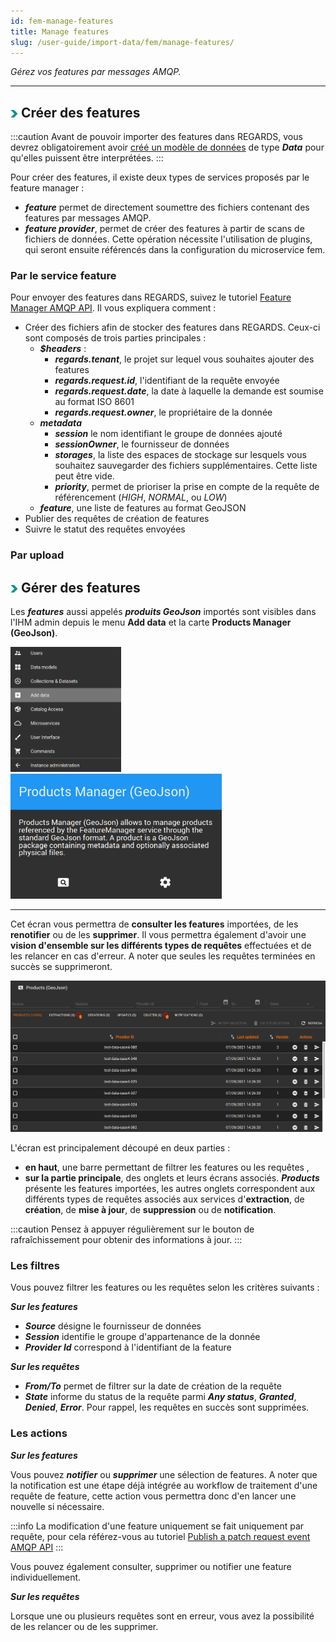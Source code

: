 ```yaml
---
id: fem-manage-features
title: Manage features
slug: /user-guide/import-data/fem/manage-features/
---
```


*Gérez vos features par messages AMQP.*

---

## <img src="/images/user-documentation/doc-icons/right-arrow.png" alt="arrow" height="12" width="12"/> Créer des features

:::caution
Avant de pouvoir importer des features dans REGARDS, vous devrez obligatoirement avoir [créé un modèle de données](../3-data-organization/models.md) de type ***Data*** pour qu'elles puissent être interprétées.
:::

Pour créer des features, il existe deux types de services proposés par le feature manager :

- ***feature*** permet de directement soumettre des fichiers contenant des features par messages AMQP.
- ***feature provider***, permet de créer des features à partir de scans de fichiers de données. Cette opération nécessite l'utilisation de plugins, qui seront ensuite référencés dans la configuration du microservice fem.

### Par le service feature

Pour envoyer des features dans REGARDS, suivez le tutoriel [Feature Manager AMQP API](../../development/services/fem/api-guides/amqp/amqp-publish-create-product-request.md).
Il vous expliquera comment :

- Créer des fichiers afin de stocker des features dans REGARDS. Ceux-ci sont composés de trois parties principales :
  - ***$headers*** :
    - ***regards.tenant***, le projet sur lequel vous souhaites ajouter des features
    - ***regards.request.id***, l'identifiant de la requête envoyée
    - ***regards.request.date***, la date à laquelle la demande est soumise au format ISO 8601
    - ***regards.request.owner***, le propriétaire de la donnée
  - ***metadata***
    - ***session*** le nom identifiant le groupe de données ajouté
    - ***sessionOwner***, le fournisseur de données
    - ***storages***, la liste des espaces de stockage sur lesquels vous souhaitez sauvegarder des fichiers supplémentaires. Cette liste peut être vide.
    - ***priority***, permet de prioriser la prise en compte de la requête de référencement (*HIGH*, _NORMAL_, ou _LOW_)
  - ***feature***, une liste de features au format GeoJSON
- Publier des requêtes de création de features
- Suivre le statut des requêtes envoyées

### Par upload

## <img src="/images/user-documentation/doc-icons/right-arrow.png" alt="arrow" height="12" width="12"/> Gérer des features

Les ***features*** aussi appelés ***produits GeoJson*** importés sont visibles dans l'IHM admin depuis le menu **Add data** et la carte **Products Manager (GeoJson)**.

<img src="/images/user-documentation/regards-icons/admin/menu-add-data.png" alt="menu" height="200"/>
<img src="/images/user-documentation/v1.6/4_3-fem/fem-card.png" alt="fem card" height="200"/>

---

Cet écran vous permettra de **consulter les features** importées, de les **renotifier** ou de les **supprimer**. Il vous permettra également d'avoir une **vision d'ensemble sur les différents types de requêtes** effectuées et de les relancer en cas d'erreur. A noter que seules les requêtes terminées en succès se supprimeront.

<div align="center">
    <img src="/images/user-documentation/v1.6/4_3-fem/fem-screen.png" alt="feature screen" width="800"/> 
</div>


L'écran est principalement découpé en deux parties :
- **en haut**, une barre permettant de filtrer les features ou les requêtes , 
- **sur la partie principale**, des onglets et leurs écrans associés. ***Products*** présente les features importées, les autres onglets correspondent aux différents types de requêtes associés aux services d'**extraction**, de **création**, de **mise à jour**, de **suppression** ou de **notification**.

:::caution
Pensez à appuyer régulièrement sur le bouton de rafraîchissement pour obtenir des informations à jour.
:::

### Les filtres

Vous pouvez filtrer les features ou les requêtes selon les critères suivants : 

***Sur les features***

- ***Source*** désigne le fournisseur de données
- ***Session*** identifie le groupe d'appartenance de la donnée
- ***Provider Id*** correspond à l'identifiant de la feature


***Sur les requêtes*** 

- ***From/To*** permet de filtrer sur la date de création de la requête
- ***State*** informe du status de la requête parmi ***Any status***, ***Granted***, ***Denied***, ***Error***. Pour rappel, les requêtes en succès sont supprimées.

### Les actions

***Sur les features***

Vous pouvez ***notifier*** ou ***supprimer*** une sélection de features. A noter que la notification est une étape déjà intégrée au workflow de traitement d'une requête de feature, cette action vous permettra donc d'en lancer une nouvelle si nécessaire. 

:::info 
La modification d'une feature uniquement se fait uniquement par requête, pour cela référez-vous au tutoriel [Publish a patch request event AMQP API](../../development/services/fem/api-guides/amqp/amqp-publish-patch-product-request.md)
::: 

Vous pouvez également consulter, supprimer ou notifier une feature individuellement.

***Sur les requêtes***

Lorsque une ou plusieurs requêtes sont en erreur, vous avez la possibilité de les relancer ou de les supprimer.
